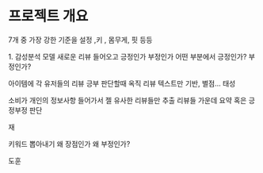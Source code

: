 # 프로젝트 개요

7개 중 가장 강한 기준을 설정 ,키 , 몸무게, 핏 등등

<p> 1. 감성분석 모델 새로운 리뷰 들어오고 긍정인가 부정인가 어떤 부분에서 긍정인가? 부정인가?  </p>
    아이템에 각 유저들의 리뷰 
    긍부 판단할때 옥직 리뷰 텍스트만 기반, 별점...   태성
    
<p>소비가 개인의 정보사항 들어가서 젤 유사한 리뷰들만 추출 리뷰들 가운데 요약 혹은 긍정부정 판단 </p> 재

<p>키워드 뽑아내기 왜 장점인가 왜 부정인가? </p> 도훈
